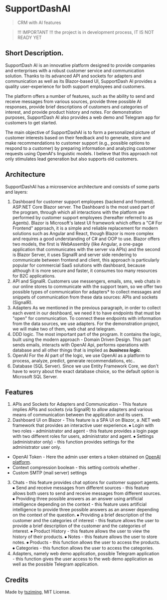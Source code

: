 # SupportDashAI

>  CRM with AI features

> !!! IMPORTANT !!! the project is in development process, IT IS NOT READY YET 

## Short Description.
SupportDash AI is an innovative platform designed to provide companies and enterprises with a robust customer service and communication solution. Thanks to its advanced API and sockets for adapters and communication as well as its Blazor-based UI, SupportDash AI provides a quality user-experience for both support employees and customers.

The platform offers a number of features, such as the ability to send and receive messages from various sources, provide three possible AI responses, provide brief descriptions of customers and categories of interest, and provide product history and notes.
For demonstration purposes, SupportDash AI also provides a web demo and Telegram app for customers to get started. 

The main objective of SupportDashAI is to form a personalized picture of customer interests based on their feedback and to generate, store and make recommendations to customer support (e.g., possible options to respond to a customer) by preparing information and analyzing customer requests using OpenAI's linguistic models. I believe that this approach not only stimulates lead generation but also supports old customers.

## Architecture

SupportDashAI has a microservice architecture and consists of some parts and layers:
1. Dashboard for customer support employees (backend and frontend). ASP.NET Core Blazor server.
The Dashboard is the most used part of the program, through which all interactions with the platform are performed by customer support employees (hereafter referred to as Agents). 
Blazor is Microsoft's latest UI framework which offers a "C# For Frontend" approach, it is a simple and reliable replacement for modern solutions such as Angular and React, though Blazor is more complex and requires a good understanding of C# and OOP to use.
Blazor offers two models, the first is WebAssembly (like Angular, a one-page application that communicates with the server via APIs) and the second is Blazor Server, it uses SignalR and server side rendering to communicate between frontend and client, this approach is particularly popular for commercial SaaS solutions with dashboard, because although it is more secure and faster, it consumes too many resources for B2C applications. 
2. API and SignalR.
Customers use messengers, emails, sms, web chats in our online stores to communicate with the support team, so we offer two possible types of communication for adapters* to collect messages and snippets of communication from these data sources: APIs and sockets (SignalR). 
3. Adapters
As we mentioned in the previous paragraph, in order to collect each event in our deshboard, we need it to have endpoints that must be "open" for communication. To connect these endpoints with information from the data sources, we use adapters. For the demonstration project, we will make two of them, web chat and telegram. 
4. DDD logic.
The most important part of the program. It contains the logic, built using the modern approach - Domain Driven Design. This part sends emails, interacts with OpenAI Api, performs operations with database and all other things that is implied as ***business logic***.
 5. OpenAI
For the AI part of the logic, we use OpenAI as a platform to process, analyze, predict, generate recommendations, etc.. 
6. Database (SQL Server).
Since we use Entity Framework Core, we don't have to worry about the exact database choice, so the default option is Microsoft SQL Server.


## Features
1. APIs and Sockets for Adapters and Communication - This feature implies APIs and sockets (via SignalR) to allow adapters and various means of communication between the application and its users.
2. Dashboard UI on Blazor - This feature is a SPA UI on Blazor, a .NET web framework that provides an interactive user experience.
⦁ Login with two roles - administrator and agent - this feature provides a login page with two different roles for users, administrator and agent.
⦁ Settings (administrator only) - this function provides settings for the administrator user only.
- OpenAI Token - Here the admin user enters a token obtained on [OpenAI platform](https://www.openai.com).
- Context compression boolean - this setting controls whether .
- Custom SMTP (mail server) settings
3. Chats - this feature provides chat options for customer support agents.
⦁ Send and receive messages from different sources - this feature allows both users to send and receive messages from different sources.
⦁ Providing three possible answers as an answer using artificial intelligence depending on the context - this feature uses artificial intelligence to provide three possible answers as an answer depending on the context of the question.
⦁ Providing a brief description of the customer and the categories of interest - this feature allows the user to provide a brief description of the customer and the categories of interest.
⦁ Product History - this feature allows the user to view the history of their products.
⦁ Notes - this feature allows the user to store notes.
⦁ Products - this function allows the user to access the products.
⦁ Categories - this function allows the user to access the categories.
4. Adapters, namely web demo application, possible Telegram application - this function gives the user access to the web demo application as well as the possible Telegram application.

## Credits

Made by [tsziming](https://github.com/tsziming/SupportDashAI), MIT License.
